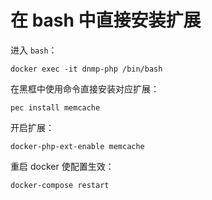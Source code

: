 # 在 bash 中直接安装扩展

进入 `bash`：

```
docker exec -it dnmp-php /bin/bash
```

在黑框中使用命令直接安装对应扩展：

```
pec install memcache
```

开启扩展：

```
docker-php-ext-enable memcache
```

重启 docker 使配置生效：

```
docker-compose restart
```